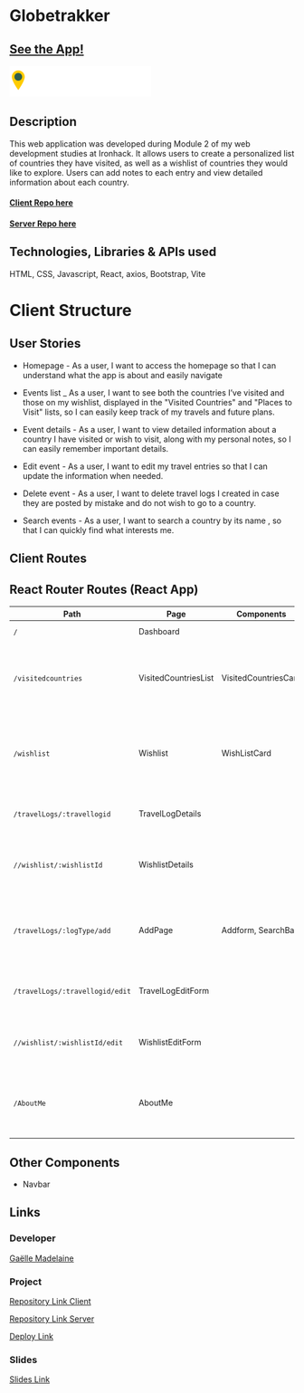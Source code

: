 # Globetrakker

## [See the App!](https://globetrakker.netlify.app/)

![App Logo](../public/Logo.svg)

## Description

This web application was developed during Module 2 of my web development studies at Ironhack. It allows users to create a personalized list of countries they have visited, as well as a wishlist of countries they would like to explore. Users can add notes to each entry and view detailed information about each country.

#### [Client Repo here](https://github.com/GaelleMde/globetrakker)

#### [Server Repo here](https://github.com/GaelleMde/globetrakker-server)

## Technologies, Libraries & APIs used

HTML, CSS, Javascript, React, axios, Bootstrap, Vite

# Client Structure

## User Stories

- Homepage - As a user, I want to access the homepage so that I can understand what the app is about and easily navigate

- Events list \_ As a user, I want to see both the countries I’ve visited and those on my wishlist, displayed in the "Visited Countries" and "Places to Visit" lists, so I can easily keep track of my travels and future plans.

- Event details - As a user, I want to view detailed information about a country I have visited or wish to visit, along with my personal notes, so I can easily remember important details.

- Edit event - As a user, I want to edit my travel entries so that I can update the information when needed.

- Delete event - As a user, I want to delete travel logs I created in case they are posted by mistake and do not wish to go to a country.

- Search events - As a user, I want to search a country by its name , so that I can quickly find what interests me.

## Client Routes

## React Router Routes (React App)

| Path                            | Page                 | Components           | Behavior                                            |
| ------------------------------- | -------------------- | -------------------- | --------------------------------------------------- |
| `/`                             | Dashboard            |                      | Home page                                           |
| `/visitedcountries`             | VisitedCountriesList | VisitedCountriesCard | Check the country you already traveled to           |
| `/wishlist`                     | Wishlist             | WishListCard         | Check the country you would like to traveled to     |
| `/travelLogs/:travellogid`      | TravelLogDetails     |                      | See the details of your travel                      |
| `//wishlist/:wishlistId`        | WishlistDetails      |                      | See the details of a country on your wishlist       |
| `/travelLogs/:logType/add`      | AddPage              | Addform, SearchBar   | Add a travel entry to visited countries or wishlist |
| `/travelLogs/:travellogid/edit` | TravelLogEditForm    |                      | Edit a travel entry to visited countries            |
| `//wishlist/:wishlistId/edit`   | WishlistEditForm     |                      | Add a travel entry to the wishlist                  |
| `/AboutMe`                      | AboutMe              |                      | Learn more about the creator of this web app        |

## Other Components

- Navbar

## Links

### Developer

[Gaëlle Madelaine](https://github.com/GaelleMde)

### Project

[Repository Link Client](www.your-github-url-here.com)

[Repository Link Server](www.your-github-url-here.com)

[Deploy Link](https://globetrakker.netlify.app/)

### Slides

[Slides Link](https://www.canva.com/design/DAGo51T3xvM/J5eZp84Xro2Rz0efA4vJ8w/view?utm_content=DAGo51T3xvM&utm_campaign=designshare&utm_medium=link2&utm_source=uniquelinks&utlId=h9a6070e445)
